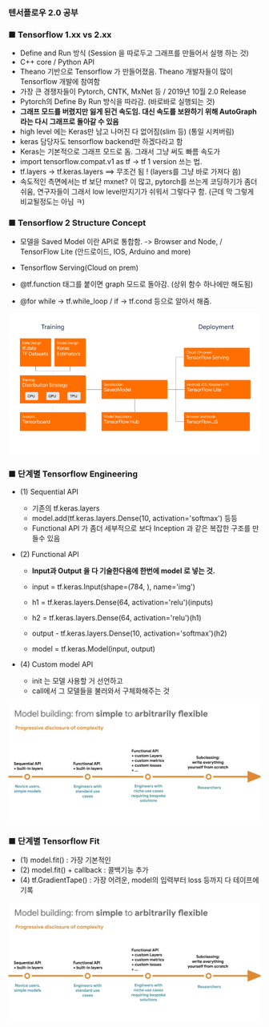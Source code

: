 ### 텐서플로우 2.0 공부

### ■ Tensorflow 1.xx vs 2.xx

- Define and Run 방식 (Session 을 따로두고 그래프를 만들어서 실행 하는 것)
- C++ core / Python API
- Theano 기반으로 Tensorflow 가 만들어졌음. Theano 개발자들이 많이 Tensorflow 개발에 참여함
- 가장 큰 경쟁자들이 Pytorch, CNTK, MxNet 등 / 2019년 10월 2.0 Release
- Pytorch의 Define By Run 방식을 따라감. (바로바로 실행되는 것)
- **그래프 모드를 버렸지만 잃게 된건 속도임. 대신 속도를 보완하기 위해 AutoGraph 라는 다시 그래프로 돌아갈 수 있음**
- high level 에는 Keras만 남고 나머진 다 없어짐(slim 등) (통일 시켜버림)
- keras 담당자도 tensorflow backend만 하겠다라고 함
- Keras는 기본적으로 그래프 모드로 돔. 그래서 그냥 써도 빠름 속도가
- import tensorflow.compat.v1 as tf -> tf 1 version 쓰는 법.
- tf.layers -> tf.keras.layers ==> 무조건 됨 ! (layers를 그냥 바로 가져다 씀)
- 속도적인 측면에서는 tf 보단 mxnet? 이 많고, pytorch를 쓰는게 코딩하기가 좀더 쉬움, 연구자들이 그래서 low level만지기가 쉬워서 그렇다구 함. (근데 막 그렇게 비교될정도는 아님 ㅋ)

### ■ Tensorflow 2 Structure Concept
- 모델을 Saved Model 이란 API로 통합함. -> Browser and Node, / TensorFlow Lite (안드로이드, IOS, Arduino and more)
- Tensorflow Serving(Cloud on prem)

- @tf.function 태그를 붙이면 graph 모드로 돌아감.  (상위 함수 하나에만 해도됨)
- @for while -> tf.while_loop / if -> tf.cond 등으로 알아서 해줌.

![TF2.0_Concept_Structure](img/TF2.0_Concept_Structure.png)


### ■ 단계별 Tensorflow Engineering
- (1) Sequential API 
    - 기존의 tf.keras.layers
    - model.add(tf.keras.layers.Dense(10, activation='softmax') 등등
    - Functional API 가 좀더 세부적으로 보다 Inception 과 같은 복잡한 구조를 만들수 있음
- (2) Functional API
    - **Input과 Output 을 다 기술한다음에 한번에 model 로 넣는 것.**
    
    - input = tf.keras.Input(shape=(784, ), name='img')
    - h1 = tf.keras.layers.Dense(64, activation='relu')(inputs)
    - h2 = tf.keras.layers.Dense(64, activation='relu')(h1)
    - output - tf.keras.layers.Dense(10, activation='softmax')(h2)
    - model = tf.keras.Model(input, output)

- (4) Custom model API
    - init 는 모델 사용할 거 선언하고
    - call에서 그 모델들을 불러와서 구체화해주는 것
    
![progressive_disclosure_of_complexity_makemodel](img/progressive_disclosure_of_complexity_makemodel.jpg)


### ■ 단계별 Tensorflow Fit
- (1) model.fit() : 가장 기본적인
- (2) model.fit() + callback : 콜백기능 추가
- (4) tf.GradientTape() : 가장 어려운, model의 입력부터 loss 등까지 다 테이프에 기록

![progressive_disclosure_of_complexity_fitmodel](img/progressive_disclosure_of_complexity_fitmodel.jpg)



